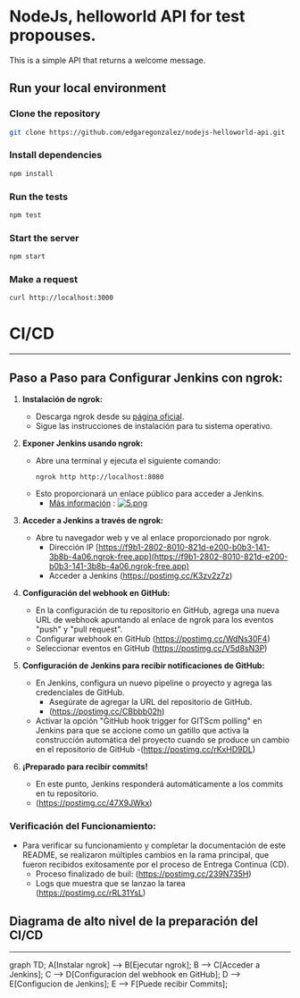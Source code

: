 # NodeJs, helloworld API for test propouses.

This is a simple API that returns a welcome message.

## Run your local environment

### Clone the repository
```bash
git clone https://github.com/edgaregonzalez/nodejs-helloworld-api.git
```

### Install dependencies 

```bash
npm install
```

### Run the tests
```bash
npm test
```

### Start the server
```bash
npm start
```

### Make a request
```bash
curl http://localhost:3000
```

# **CI/CD**
---
## Paso a Paso para Configurar Jenkins con ngrok:

1. **Instalación de ngrok:**
   - Descarga ngrok desde su [página oficial](https://ngrok.com/download).
   - Sigue las instrucciones de instalación para tu sistema operativo.

2. **Exponer Jenkins usando ngrok:**
   - Abre una terminal y ejecuta el siguiente comando:
     ```
     ngrok http http://localhost:8080
     ```
   - Esto proporcionará un enlace público para acceder a Jenkins.
     - [Más información](https://postimg.cc/wyxCYR2s) : [![5.png](https://i.postimg.cc/wyxCYR2s)](https://postimg.cc/wyxCYR2s)

3. **Acceder a Jenkins a través de ngrok:**
   - Abre tu navegador web y ve al enlace proporcionado por ngrok.
     - Dirección IP [https://f9b1-2802-8010-821d-e200-b0b3-141-3b8b-4a06.ngrok-free.app](https://f9b1-2802-8010-821d-e200-b0b3-141-3b8b-4a06.ngrok-free.app)
     - Acceder a Jenkins (https://postimg.cc/K3zv2z7z) 

4. **Configuración del webhook en GitHub:**
   - En la configuración de tu repositorio en GitHub, agrega una nueva URL de webhook apuntando al enlace de ngrok para los eventos "push" y "pull request".
   - Configurar webhook en GitHub (https://postimg.cc/WdNs30F4) 
   - Seleccionar eventos en GitHub (https://postimg.cc/V5d8sN3P) 

5. **Configuración de Jenkins para recibir notificaciones de GitHub:**
   - En Jenkins, configura un nuevo pipeline o proyecto y agrega las credenciales de GitHub.
     - Asegúrate de agregar la URL del repositorio de GitHub.
     - (https://postimg.cc/CBbbb02h) 
   - Activar la opción "GitHub hook trigger for GITScm polling" en Jenkins para que se accione como un gatillo que activa la construcción automática del proyecto cuando se produce un cambio en el repositorio de GitHub
     -(https://postimg.cc/rKxHD9DL)

6. **¡Preparado para recibir commits!**
   - En este punto, Jenkins responderá automáticamente a los commits en tu repositorio.
   - (https://postimg.cc/47X9JWkx) 

### Verificación del Funcionamiento:

- Para verificar su funcionamiento y completar la documentación de este README, se realizaron múltiples cambios en la rama principal, que fueron recibidos exitosamente por el proceso de Entrega Continua (CD).
  - Proceso finalizado de buil: (https://postimg.cc/239N735H) 
  - Logs que muestra que se lanzao la tarea (https://postimg.cc/rRL31YsL) 

## Diagrama de alto nivel de la preparación del CI/CD
---

graph TD;
    A[Instalar ngrok] --> B[Ejecutar ngrok];
    B --> C[Acceder a Jenkins];
    C --> D[Configuracion del webhook en GitHub];
    D --> E[Configucion de Jenkins];
    E --> F[Puede recibir Commits];


